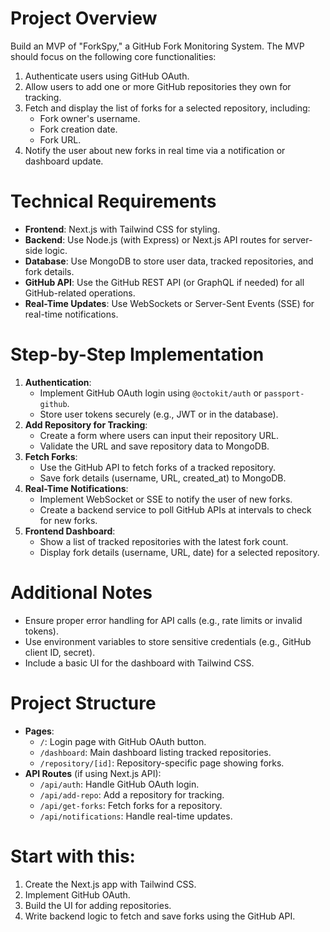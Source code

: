 # Project Overview
Build an MVP of "ForkSpy," a GitHub Fork Monitoring System. The MVP should focus on the following core functionalities:
1. Authenticate users using GitHub OAuth.
2. Allow users to add one or more GitHub repositories they own for tracking.
3. Fetch and display the list of forks for a selected repository, including:
   - Fork owner's username.
   - Fork creation date.
   - Fork URL.
4. Notify the user about new forks in real time via a notification or dashboard update.

# Technical Requirements
- **Frontend**: Next.js with Tailwind CSS for styling.
- **Backend**: Use Node.js (with Express) or Next.js API routes for server-side logic.
- **Database**: Use MongoDB to store user data, tracked repositories, and fork details.
- **GitHub API**: Use the GitHub REST API (or GraphQL if needed) for all GitHub-related operations.
- **Real-Time Updates**: Use WebSockets or Server-Sent Events (SSE) for real-time notifications.

# Step-by-Step Implementation
1. **Authentication**: 
   - Implement GitHub OAuth login using `@octokit/auth` or `passport-github`.
   - Store user tokens securely (e.g., JWT or in the database).
2. **Add Repository for Tracking**:
   - Create a form where users can input their repository URL.
   - Validate the URL and save repository data to MongoDB.
3. **Fetch Forks**:
   - Use the GitHub API to fetch forks of a tracked repository.
   - Save fork details (username, URL, created_at) to MongoDB.
4. **Real-Time Notifications**:
   - Implement WebSocket or SSE to notify the user of new forks.
   - Create a backend service to poll GitHub APIs at intervals to check for new forks.
5. **Frontend Dashboard**:
   - Show a list of tracked repositories with the latest fork count.
   - Display fork details (username, URL, date) for a selected repository.

# Additional Notes
- Ensure proper error handling for API calls (e.g., rate limits or invalid tokens).
- Use environment variables to store sensitive credentials (e.g., GitHub client ID, secret).
- Include a basic UI for the dashboard with Tailwind CSS.

# Project Structure
- **Pages**:
  - `/`: Login page with GitHub OAuth button.
  - `/dashboard`: Main dashboard listing tracked repositories.
  - `/repository/[id]`: Repository-specific page showing forks.
- **API Routes** (if using Next.js API):
  - `/api/auth`: Handle GitHub OAuth login.
  - `/api/add-repo`: Add a repository for tracking.
  - `/api/get-forks`: Fetch forks for a repository.
  - `/api/notifications`: Handle real-time updates.

# Start with this:
1. Create the Next.js app with Tailwind CSS.
2. Implement GitHub OAuth.
3. Build the UI for adding repositories.
4. Write backend logic to fetch and save forks using the GitHub API.
